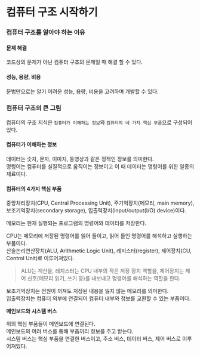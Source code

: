 # 컴퓨터 구조 시작하기

### 컴퓨터 구조를 알아야 하는 이유 <a href="#11" id="11"></a>

#### 문제 해결 <a href="#undefined" id="undefined"></a>

코드상의 문제가 아닌 컴퓨터 구조의 문제일 때 해결 할 수 있다.

#### 성능, 용량, 비용 <a href="#undefined" id="undefined"></a>

문법만으로는 알기 어려운 성능, 용량, 비용을 고려하며 개발할 수 있다.

### 컴퓨터 구조의 큰 그림 <a href="#12" id="12"></a>

컴퓨터의 구조 지식은 `컴퓨터가 이해하는 정보`와 `컴퓨터의 네 가지 핵심 부품`으로 구성되어 있다.

#### 컴퓨터가 이해하는 정보 <a href="#undefined" id="undefined"></a>

데이터는 숫자, 문자, 이미지, 동영상과 같은 정적인 정보를 의미한다.\
명령어는 컴퓨터를 실질적으로 움직이는 정보이고 이 때 데이터는 명령어를 위한 일종의 재료이다.

#### 컴퓨터의 4가지 핵심 부품 <a href="#4" id="4"></a>

중앙처리장치(CPU, Central Processing Unit), 주기억장치(메모리, main memory), 보조기억장치(secondary storage), 입출력장치(input/output(I/O) device)이다.

메모리는 현재 실행되는 프로그램의 명령어와 데이터를 저장한다.

CPU는 메모리에 저장된 명령어를 읽어 들이고, 읽어 들인 명령어를 해석하고 실행하는 부품이다. \
산술논리연산장치(ALU, Arithmetic Logic Unit), 레지스터(register), 제어장치(CU, Control Unit)로 이루어져있다.

> ALU는 계산을, 레지스터는 CPU 내부의 작은 저장 장치 역할을, 제어장치는 제어 신호(메모리 읽기, 쓰기 등)를 내보내고 명령어를 해석하는 역할을 한다.

보조기억장치는 전원이 꺼져도 저장된 내용을 잃지 않는 메모리를 의미한다.\
입출력장치는 컴퓨터 외부에 연결되어 컴퓨터 내부와 정보를 교환할 수 있는 부품이다.

**메인보드와 시스템 버스**

위의 핵심 부품들이 메인보드에 연결된다. \
메인보드의 여러 버스를 통해 부품끼리 정보를 주고 받는다. \
시스템 버스는 핵심 부품을 연결한 버스이고, 주소 버스, 데이터 버스, 제어 버스로 이루어져있다.
